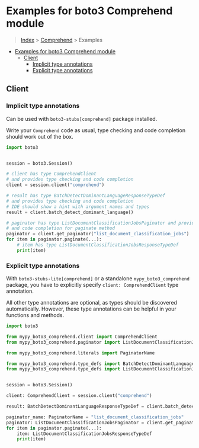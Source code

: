 <a id="examples-for-boto3-comprehend-module"></a>

# Examples for boto3 Comprehend module

> [Index](../README.md) > [Comprehend](./README.md) > Examples

- [Examples for boto3 Comprehend module](#examples-for-boto3-comprehend-module)
  - [Client](#client)
    - [Implicit type annotations](#implicit-type-annotations)
    - [Explicit type annotations](#explicit-type-annotations)

<a id="client"></a>

## Client

<a id="implicit-type-annotations"></a>

### Implicit type annotations

Can be used with `boto3-stubs[comprehend]` package installed.

Write your `Comprehend` code as usual, type checking and code completion should
work out of the box.

```python
import boto3


session = boto3.Session()

# client has type ComprehendClient
# and provides type checking and code completion
client = session.client("comprehend")

# result has type BatchDetectDominantLanguageResponseTypeDef
# and provides type checking and code completion
# IDE should show a hint with argument names and types
result = client.batch_detect_dominant_language()

# paginator has type ListDocumentClassificationJobsPaginator and provides type checking
# and code completion for paginate method
paginator = client.get_paginator("list_document_classification_jobs")
for item in paginator.paginate(...):
    # item has type ListDocumentClassificationJobsResponseTypeDef
    print(item)
```

<a id="explicit-type-annotations"></a>

### Explicit type annotations

With `boto3-stubs-lite[comprehend]` or a standalone `mypy_boto3_comprehend`
package, you have to explicitly specify `client: ComprehendClient` type
annotation.

All other type annotations are optional, as types should be discovered
automatically. However, these type annotations can be helpful in your functions
and methods.

```python
import boto3

from mypy_boto3_comprehend.client import ComprehendClient
from mypy_boto3_comprehend.paginator import ListDocumentClassificationJobsPaginator

from mypy_boto3_comprehend.literals import PaginatorName

from mypy_boto3_comprehend.type_defs import BatchDetectDominantLanguageResponseTypeDef
from mypy_boto3_comprehend.type_defs import ListDocumentClassificationJobsResponseTypeDef


session = boto3.Session()

client: ComprehendClient = session.client("comprehend")

result: BatchDetectDominantLanguageResponseTypeDef = client.batch_detect_dominant_language()

paginator_name: PaginatorName = "list_document_classification_jobs"
paginator: ListDocumentClassificationJobsPaginator = client.get_paginator(paginator_name)
for item in paginator.paginate(...):
    item: ListDocumentClassificationJobsResponseTypeDef
    print(item)
```
